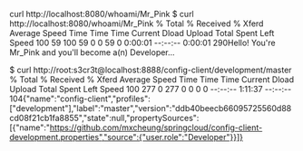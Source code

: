  curl http://localhost:8080/whoami/Mr_Pink
$ curl http://localhost:8080/whoami/Mr_Pink
  % Total    % Received % Xferd  Average Speed   Time    Time     Time  Current
                                 Dload  Upload   Total   Spent    Left  Speed
100    59  100    59    0     0     59      0  0:00:01 --:--:--  0:00:01   290Hello!  You're Mr_Pink and you'll become a(n) Developer...

 $ curl http://root:s3cr3t@localhost:8888/config-client/development/master
  % Total    % Received % Xferd  Average Speed   Time    Time     Time  Current
                                 Dload  Upload   Total   Spent    Left  Speed
100   277    0   277    0     0      0      0 --:--:--  1:11:37 --:--:--   104{"name":"config-client","profiles":["development"],"label":"master","version":"ddb40beecb66095725560d88cd08f21cb1fa8855","state":null,"propertySources":[{"name":"https://github.com/mxcheung/springcloud/config-client-development.properties","source":{"user.role":"Developer"}}]}

 